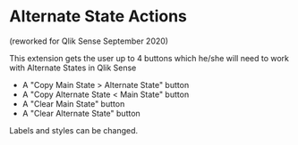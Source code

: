 # Alternate State Actions

(reworked for Qlik Sense September 2020)

This extension gets the user up to 4 buttons which he/she will need to work with Alternate States in Qlik Sense

 * A "Copy Main State > Alternate State" button
 * A "Copy Alternate State < Main State" button
 * A "Clear Main State" button
 * A "Clear Alternate State" button
 
Labels and styles can be changed. 
